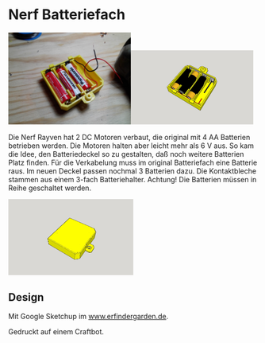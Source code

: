 ﻿# Nerf Batteriefach 

<img width = "49%" src="IMG_20171027_190840.jpg" alt="???"/><img width = "49%" src="Nerf%20Batteriefach%201.jpg" alt="???"/>

Die Nerf Rayven hat 2 DC Motoren verbaut, die original mit 4 AA Batterien betrieben werden. Die Motoren halten aber leicht mehr als 6 V aus. So kam die Idee, den Batteriedeckel so zu gestalten, daß noch weitere Batterien Platz finden. Für die Verkabelung muss im original Batteriefach eine Batterie raus. Im neuen Deckel passen nochmal 3 Batterien dazu. Die Kontaktbleche stammen aus einem 3-fach Batteriehalter.
Achtung! Die Batterien müssen in Reihe geschaltet werden.

<img width = "50%" src="Nerf%20Batteriefach%202.jpg" alt="???"/>

## Design 

Mit Google Sketchup im www.erfindergarden.de.

Gedruckt auf einem Craftbot.




